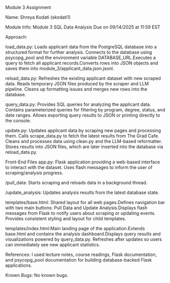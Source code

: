 Module 3 Assignment

Name: Shreya Kodati (skodati1)

Module Info: Module 3 SQL Data Analysis Due on 09/14/2025 at 11:59 EST

Approach:

load_data.py: Loads applicant data from the PostgreSQL database into a structured format for further analysis. Connects to the database using psycopg_pool and the environment variable DATABASE_URL.Executes a query to fetch all applicant records.Converts rows into JSON objects and saves them into module_3/applicant_data.json.jsonl.

reload_data.py: Refreshes the existing applicant dataset with new scraped data. Reads temporary JSON files produced by the scraper and LLM pipeline. Cleans up formatting issues and merges new rows into the database. 

query_data.py: Provides SQL queries for analyzing the applicant data. Contains parameterized queries for filtering by program, degree, status, and date ranges. Allows exporting query results to JSON or printing directly to the console.

update.py: Updates applicant data by scraping new pages and processing them. Calls scrape_data.py to fetch the latest results from The Grad Cafe. Cleans and processes data using clean.py and the LLM-based reformatter. Stores results into JSON files, which are later inserted into the database via reload_data.py.

Front-End Files
app.py: Flask application providing a web-based interface to interact with the dataset. Uses flash messages to inform the user of scraping/analysis progress.

/pull_data: Starts scraping and reloads data in a background thread.

/update_analysis: Updates analysis results from the latest database state.

templates/base.html: Shared layout for all web pages.Defines navigation bar with two main buttons: Pull Data and Update Analysis.Displays flash messages from Flask to notify users about scraping or updating events. Provides consistent styling and layout for child templates.

templates/index.html:Main landing page of the application.Extends base.html and contains the analysis dashboard.Displays query results and visualizations powered by query_data.py. Refreshes after updates so users can immediately see new applicant statistics.

References:
I used lecture notes, course readings, Flask documentation, and psycopg_pool documentation for building database-backed Flask applications.

Known Bugs: No known bugs.
